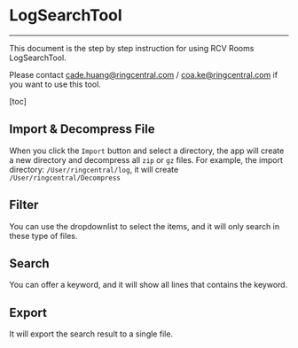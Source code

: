 # LogSearchTool
---

This document is the step by step instruction for using RCV Rooms LogSearchTool.

Please contact cade.huang@ringcentral.com / coa.ke@ringcentral.com if you want to use this tool.

[toc]

## Import & Decompress File
When you click the `Import` button and select a directory, the app will create a new directory and decompress all `zip` or `gz` files.
For example, the import directory: `/User/ringcentral/log`, it will create `/User/ringcentral/Decompress` 
## Filter
You can use the dropdownlist to select the items, and it will only search in these type of files.
## Search
You can offer a keyword, and it will show all lines that contains the keyword.
## Export
It will export the search result to a single file.